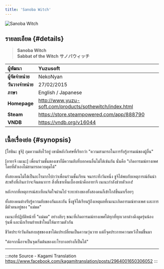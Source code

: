 ```yaml
---
title: 'Sanoba Witch'
---
```


![Sanoba Witch](https://res.cloudinary.com/kagamiweb/image/upload/v1631555279/visualnovel/preview/sanoba.jpg)

## รายละเอียด {#details}

> **Sanoba Witch**  
> **Sabbat of the Witch** 
> **サノバウィッチ**

| ผู้พัฒนา | Yuzusoft |
| :---- | :---- |
| **ผู้จัดจำหน่าย** | NekoNyan |
| **วันวางจำหน่าย** | 27/02/2015 |
| **ภาษา** | English / Japanese |
| **Homepage** | http://www.yuzu-soft.com/products/sothewitch/index.html |
| **Steam** | https://store.steampowered.com/app/888790 |
| **VNDB** | https://vndb.org/v16044 |

## เนื้อเรื่องย่อ {#synopsis}

[โฮชินะ ชูจิ] กุมความลับไว้อยู่ เขามีพลังวิเศษที่เรียกว่า "ความสามารถในการรับรู้อารมณ์ของผู้อื่น"

[อายาจิ เนเนะ] เพื่อนร่วมชั้นของเขาก็มีความลับที่บอกคนอื่นไม่ได้เช่นกัน นั่นคือ "เกิดอารมณ์ทางเพศโดยที่ตัวเองไม่สามารถควบคุมได้"

ทั้งสองคนไม่ได้เป็นอะไรมากไปกว่าเพื่อนร่วมชั้นเรียน จนกระทั่งวันหนึ่ง ชูจิได้พบกับเหตุการณ์อันน่าสะพรึงที่เกินกว่าจะจินตนาการ สิ่งที่เขาเห็นเบื้องหน้าคืออายาจิ เนเนะกำลังช่วยตัวเอง!

หลังจากที่เหตุการณ์สะเทือนจิตใจผ่านไป ระยะห่างของทั้งสองคนก็เข้าใกล้ขึ้นมาเรื่อยๆ 

ทั้งสองคนต่างรับรู้ความลับของกันและกัน ซึ่งชูจิได้เรียนรู้ถึงเหตุผลที่เนเนะเกิดอารมณ์ทางเพศ และการมีตัวตนอยู่ของ "แม่มด"

เนเนะที่ปฏิบัติหน้าที่ "แม่มด" อย่างลับๆ ขณะที่เกิดอารมณ์ทางเพศได้ทุกที่ทุกเวลาต่างดึงดูดรุ่นน้อง รุ่นพี่ และนักเรียนย้ายเข้าใหม่ให้มารวมตัวกัน 

ชีวิตประจำวันอันสงบสุขของเขาได้แปรเปลี่ยนเป็นความวุ่นวาย แต่ก็จุดประกายความหวังใหม่ขึ้นมา

"ต่อจากนี้อาจเป็นจุดเริ่มต้นของอะไรบางอย่างก็เป็นได้"

---
:::note Source - Kagami Translation
https://www.facebook.com/kagamitranslation/posts/2964001650306052
:::